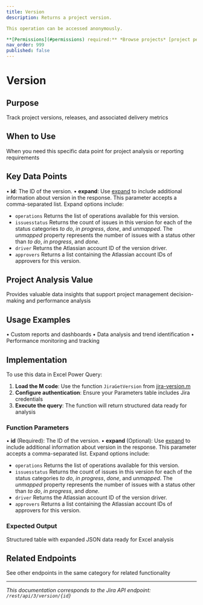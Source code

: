 ```yaml
---
title: Version
description: Returns a project version.

This operation can be accessed anonymously.

**[Permissions](#permissions) required:** *Browse projects* [project permissi...
nav_order: 999
published: false
---
```


# Version

## Purpose
Track project versions, releases, and associated delivery metrics

## When to Use
When you need this specific data point for project analysis or reporting requirements

## Key Data Points
• **id**: The ID of the version.
• **expand**: Use [expand](#expansion) to include additional information about version in the response. This parameter accepts a comma-separated list. Expand options include:

 *  `operations` Returns the list of operations available for this version.
 *  `issuesstatus` Returns the count of issues in this version for each of the status categories *to do*, *in progress*, *done*, and *unmapped*. The *unmapped* property represents the number of issues with a status other than *to do*, *in progress*, and *done*.
 *  `driver` Returns the Atlassian account ID of the version driver.
 *  `approvers` Returns a list containing the Atlassian account IDs of approvers for this version.

## Project Analysis Value
Provides valuable data insights that support project management decision-making and performance analysis

## Usage Examples
• Custom reports and dashboards
• Data analysis and trend identification
• Performance monitoring and tracking

## Implementation
To use this data in Excel Power Query:

1. **Load the M code**: Use the function `JiraGetVersion` from [jira-version.m](../assets/jira-version.m)
2. **Configure authentication**: Ensure your Parameters table includes Jira credentials
3. **Execute the query**: The function will return structured data ready for analysis

### Function Parameters
• **id** (Required): The ID of the version.
• **expand** (Optional): Use [expand](#expansion) to include additional information about version in the response. This parameter accepts a comma-separated list. Expand options include:

 *  `operations` Returns the list of operations available for this version.
 *  `issuesstatus` Returns the count of issues in this version for each of the status categories *to do*, *in progress*, *done*, and *unmapped*. The *unmapped* property represents the number of issues with a status other than *to do*, *in progress*, and *done*.
 *  `driver` Returns the Atlassian account ID of the version driver.
 *  `approvers` Returns a list containing the Atlassian account IDs of approvers for this version.

### Expected Output
Structured table with expanded JSON data ready for Excel analysis

## Related Endpoints
See other endpoints in the same category for related functionality

---
*This documentation corresponds to the Jira API endpoint: `/rest/api/3/version/{id}`*
